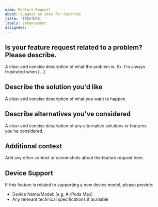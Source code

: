 ```yaml
---
name: Feature Request
about: Suggest an idea for RustPods
title: '[FEATURE] '
labels: enhancement
assignees: ''
---
```


## Is your feature request related to a problem? Please describe.
A clear and concise description of what the problem is. Ex. I'm always frustrated when [...]

## Describe the solution you'd like
A clear and concise description of what you want to happen.

## Describe alternatives you've considered
A clear and concise description of any alternative solutions or features you've considered.

## Additional context
Add any other context or screenshots about the feature request here.

## Device Support
If this feature is related to supporting a new device model, please provide:
- Device Name/Model: [e.g. AirPods Max]
- Any relevant technical specifications if available 